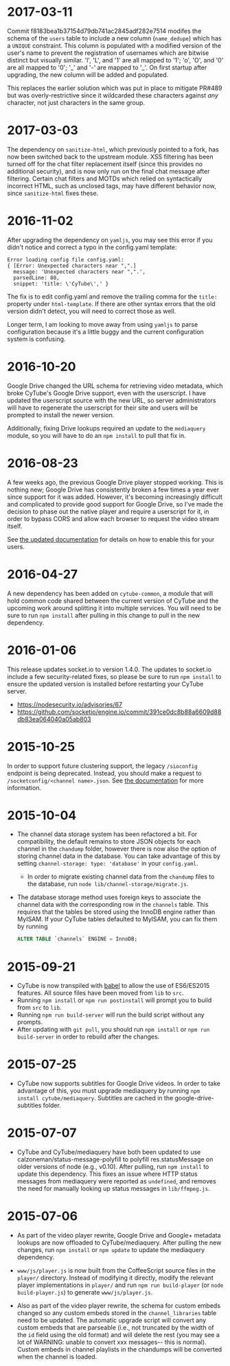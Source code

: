 2017-03-11
==========

Commit f8183bea1b37154d79db741ac2845adf282e7514 modifes the schema of the
`users` table to include a new column (`name_dedupe`) which has a `UNIQUE`
constraint.  This column is populated with a modified version of the user's name
to prevent the registration of usernames which are bitwise distinct but visually
similar.  'l', 'L', and '1' are all mapped to '1'; 'o', 'O', and '0' are all
mapped to '0'; '\_' and '-' are mapped to '\_'.  On first startup after
upgrading, the new column will be added and populated.

This replaces the earlier solution which was put in place to mitigate PR#489 but
was overly-restrictive since it wildcarded these characters against *any*
character, not just characters in the same group.

2017-03-03
==========

The dependency on `sanitize-html`, which previously pointed to a fork, has now
been switched back to the upstream module.  XSS filtering has been turned off
for the chat filter replacement itself (since this provides no additional
security), and is now only run on the final chat message after filtering.
Certain chat filters and MOTDs which relied on syntactically incorrect HTML,
such as unclosed tags, may have different behavior now, since `sanitize-html`
fixes these.

2016-11-02
==========

After upgrading the dependency on `yamljs`, you may see this error if you didn't
notice and correct a typo in the config.yaml template:

    Error loading config file config.yaml:
    { [Error: Unexpected characters near ",".]
      message: 'Unexpected characters near ",".',
      parsedLine: 88,
      snippet: 'title: \'CyTube\',' }

The fix is to edit config.yaml and remove the trailing comma for the `title:`
property under `html-template`.  If there are other syntax errors that the old
version didn't detect, you will need to correct those as well.

Longer term, I am looking to move away from using `yamljs` to parse
configuration because it's a little buggy and the current configuration system
is confusing.

2016-10-20
==========

Google Drive changed the URL schema for retrieving video metadata, which broke
CyTube's Google Drive support, even with the userscript.  I have updated the
userscript source with the new URL, so server administrators will have to
regenerate the userscript for their site and users will be prompted to install
the newer version.

Additionally, fixing Drive lookups required an update to the `mediaquery`
module, so you will have to do an `npm install` to pull that fix in.

2016-08-23
==========

A few weeks ago, the previous Google Drive player stopped working.  This is
nothing new; Google Drive has consistently broken a few times a year ever since
support for it was added.  However, it's becoming increasingly difficult and
complicated to provide good support for Google Drive, so I've made the decision
to phase out the native player and require a userscript for it, in order to
bypass CORS and allow each browser to request the video stream itself.

See [the updated documentation](docs/gdrive-userscript-serveradmins.md) for
details on how to enable this for your users.

2016-04-27
==========

A new dependency has been added on `cytube-common`, a module that will hold
common code shared between the current version of CyTube and the upcoming work
around splitting it into multiple services.  You will need to be sure to run
`npm install` after pulling in this change to pull in the new dependency.

2016-01-06
==========

This release updates socket.io to version 1.4.0.  The updates to socket.io
include a few security-related fixes, so please be sure to run `npm install`
to ensure the updated version is installed before restarting your CyTube server.

  * https://nodesecurity.io/advisories/67
  * https://github.com/socketio/engine.io/commit/391ce0dc8b88a6609d88db83ea064040a05ab803

2015-10-25
==========

In order to support future clustering support, the legacy `/sioconfig`
endpoint is being deprecated.  Instead, you should make a request to
`/socketconfig/<channel name>.json`.  See [the
documentation](docs/socketconfig.md) for more information.

2015-10-04
==========

  * The channel data storage system has been refactored a bit.  For
    compatibility, the default remains to store JSON objects for each channel in
    the `chandump` folder, however there is now also the option of storing
    channel data in the database.  You can take advantage of this by setting
    `channel-storage: type: 'database'` in your `config.yaml`.
    - In order to migrate existing channel data from the `chandump` files to the
      database, run `node lib/channel-storage/migrate.js`.
  * The database storage method uses foreign keys to associate the channel data
    with the corresponding row in the `channels` table.  This requires that the
    tables be stored using the InnoDB engine rather than MyISAM.  If your CyTube
    tables defaulted to MyISAM, you can fix them by running

    ```sql
    ALTER TABLE `channels` ENGINE = InnoDB;
    ```

2015-09-21
==========

  * CyTube is now transpiled with [babel] to allow the use of ES6/ES2015
    features.  All source files have been moved from `lib` to `src`.
  * Running `npm install` or `npm run postinstall` will prompt you to
    build from `src` to `lib`.
  * Running `npm run build-server` will run the build script without any
    prompts.
  * After updating with `git pull`, you should run `npm install` or `npm run
    build-server` in order to rebuild after the changes.

[babel]: https://babeljs.io/

2015-07-25
==========

  * CyTube now supports subtitles for Google Drive videos.  In order to take
    advantage of this, you must upgrade mediaquery by running `npm install
    cytube/mediaquery`.  Subtitles are cached in the google-drive-subtitles
    folder.

2015-07-07
==========

  * CyTube and CyTube/mediaquery have both been updated to use
    calzoneman/status-message-polyfill to polyfill res.statusMessage on older
    versions of node (e.g., v0.10).  After pulling, run `npm install` to update
    this dependency.  This fixes an issue where HTTP status messages from
    mediaquery were reported as `undefined`, and removes the need for manually
    looking up status messages in `lib/ffmpeg.js`.

2015-07-06
==========

  * As part of the video player rewrite, Google Drive and Google+ metadata
    lookups are now offloaded to CyTube/mediaquery.  After pulling the new
    changes, run `npm install` or `npm update` to update the mediaquery
    dependency.

  * `www/js/player.js` is now built from the CoffeeScript source files in the
    `player/` directory.  Instead of modifying it directly, modify the relevant
    player implementations in `player/` and run `npm run build-player` (or `node
    build-player.js`) to generate `www/js/player.js`.

  * Also as part of the video player rewrite, the schema for custom embeds
    changed so any custom embeds stored in the `channel_libraries` table need to
    be updated.  The automatic upgrade script will convert any custom embeds
    that are parseable (i.e., not truncated by the width of the `id` field using
    the old format) and will delete the rest (you may see a lot of WARNING:
    unable to convert xxx messages-- this is normal).  Custom embeds in channel
    playlists in the chandumps will be converted when the channel is loaded.
